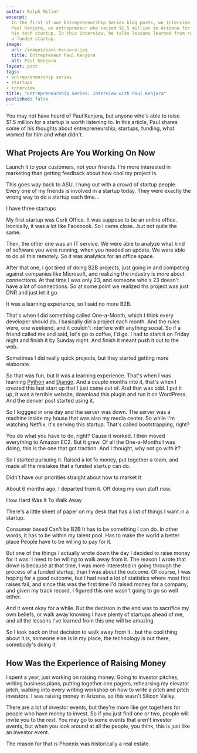 ```yaml
---
author: Ralph Miller
excerpt:
  In the first of our Entrepreneurship Series blog posts, we interview
  Paul Kenjora, an entrepreneur who raised $1.5 million in Arizona for
  his tech startup. In this interview, he talks lessons learned from running
  a funded startup.
image:
  url: /images/paul-kenjora.jpg
  title: Entrepreneur Paul Kenjora
  alt: Paul Kenjora
layout: post
tags:
- entrepreneurship series
- startups
- interview
title: "Entrepreneurship Series: Interview with Paul Kenjora"
published: false
---
```


You may not have heard of Paul Kenjora, but anyone who's able to raise $1.5 million for a startup is worth listening to. In this article, Paul shares some of his thoughts about entrepreneurship, startups, funding, what worked for him and what didn't.

## What Projects Are You Working On Now

Launch it to your customers, not your friends. I'm more interested in marketing than getting feedback about how cool my project is.


This goes way back to ASU, I hung out with a crowd of startup people. Every one of my friends is involved in a startup today. They were exactly the wrong way to do a startup each time...

I have three startups 

My first startup was Cork Office. It was suppose to be an online office. Ironically, it was a lot like Facebook. So I came close...but not quite the same.

Then, the other one was an IT service. We were able to analyze what kind of software you were running, when you needed an update. We were able to do all this remotely. So it was analytics for an office space.

After that one, I got tired of doing B2B projects, just going in and competing against companies like Microsoft, and realizing the industry is more about connections. At that time I was only 23, and someone who's 23 doesn't have a lot of connections. So at some point we realized ths project was just DNR and just let it go.

It was a learning experience, so I said no more B2B.

That's when I did something called One-a-Month, which I think every developer should do. I basically did a project each month. And the rules were, one weekend, and it couldn't interfere with anything social. So if a friend called me and said, let's go to coffee, I'd go. I had to start it on Friday night and finish it by Sunday night. And finish it meant push it out to the web.

Sometimes I did really quick projects, but they started getting more elaborate. 

So that was fun, but it was a learning experience. That's when I was learning [Python](http://python.org/) and [Django](https://www.djangoproject.com/). And a couple months into it, that's when I created this last start up that I just came out of. And that was odd. I put it up, it was a terrible website, download this plugin and run it on WordPress. And the denver post started using it.

So I loggged in one day and the server was down. The server was a machine inside my house that was also my media center. So while I'm watching Netflix, it's serving this startup. That's called bootstrapping, right?

You do what you have to do, right? Cause it worked. I then moved everything to Amazon EC2. But it grew. Of all the One-a-Months I was doing, this is the one that got traction. And I thought, why not go with it?

So I started pursuing it. Raised a lot fo money, put together a team, and made all the mistakes that a funded startup can do.


Didn't have our priorities straight about how to market it

About 6 months ago, I departed from it. Off doing my own stuff now.

How Hard Was It To Walk Away

There's a little sheet of paper on my desk that has a list of things I want in a startup.

Consumer based
Can't be B2B
It has to be something I can do. In other words, it has to be within my talent pool.
Has to make the world a better place
People have to be willing to pay for it.

But one of the things I actually wrote down the day I decided to raise money for it was: I need to be willing to walk away from it. The reason I wrote that down is because at that time, I was more interested in going through the process of a funded startup, than I was about the outcome. Of course, I was hoping for a good outcome, but I had read a lot of statistics where most first raises fail, and since this was the first time I'd raised money for a company, and given my track record, I figured this one wasn't going to go so well either.

And it went okay for a while. But the decision in the end was to sacrifice my own beliefs, or walk away knowing I have plenty of startups ahead of me, and all the lessons I've learned from this one will be amazing.

So I look back on that decision to walk away from it...but the cool thing about it is, someone else is in my place, the technology is out there, somebody's doing it.

## How Was the Experience of Raising Money

I spent a year, just working on raising money. Going to investor pitches, writing business plans, putting together one pagers, rehearsing my elevator pitch, walking into every writing workshop on how to write a pitch and pitch investors. I was raising money in Arizona, so this wasn't Silicon Valley.

There are a lot of investor events, but they're more like get togethers for people who have money to invest. So if you just find one or two, people will invite you to the rest. You may go to some events that aren't investor events, but when you look around at all the people, you think, this is just like an investor event.

The reason for that is Phoenix was historically a real estate